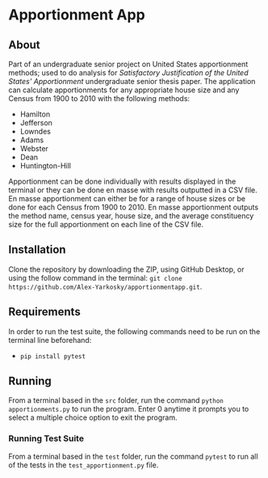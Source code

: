 # Apportionment App

## About

Part of an undergraduate senior project on United States apportionment methods; used to do analysis for *Satisfactory Justification of the United States’ Apportionment* undergraduate senior thesis paper. The application can calculate apportionments for any appropriate house size and any Census from 1900 to 2010 with the following methods:

* Hamilton
* Jefferson
* Lowndes
* Adams
* Webster
* Dean
* Huntington-Hill

Apportionment can be done individually with results displayed in the terminal or they can be done en masse with results outputted in a CSV file. En masse apportionment can either be for a range of house sizes or be done for each Census from 1900 to 2010. En masse apportionment outputs the method name, census year, house size, and the average constituency size for the full apportionment on each line of the CSV file.

## Installation

Clone the repository by downloading the ZIP, using GitHub Desktop, or using the follow command in the terminal: `git clone https://github.com/Alex-Yarkosky/apportionmentapp.git`.

## Requirements

In order to run the test suite, the following commands need to be run on the terminal line beforehand:

* `pip install pytest`

## Running

From a terminal based in the `src` folder, run the command `python apportionments.py` to run the program. Enter 0 anytime it prompts you to select a multiple choice option to exit the program.

### Running Test Suite

From a terminal based in the `test` folder, run the command `pytest` to run all of the tests in the `test_apportionment.py` file.
